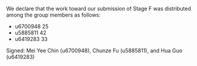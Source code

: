 We declare that the work toward our submission of Stage F was distributed among the group members as follows:

* u6700948 25
* u5885811 42
* u6419283 33

Signed: Mei Yee Chin (u6700948), Chunze Fu (u5885811), and Hua Guo (u6419283)


